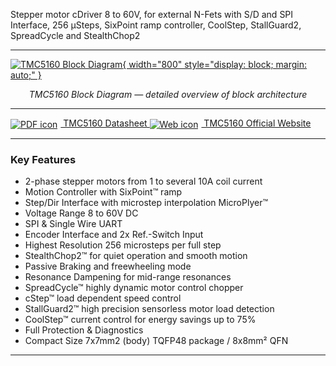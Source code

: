 Stepper motor cDriver 8 to 60V, for external N-Fets with S/D and SPI Interface, 256 µSteps, SixPoint ramp controller, CoolStep, StallGuard2, SpreadCycle and StealthChop2 

---

[![TMC5160 Block Diagram](../image/tmc5160_block_diagram.svg){ width="800" style="display: block; margin: auto;" }](../image/tmc5160_block_diagram.svg)
<p style="text-align: center;"><em>TMC5160 Block Diagram — detailed overview of block architecture</em></p>

---
<a href="../datasheets/TMC5160A_datasheet.pdf" target="_blank">
  <img src="https://img.icons8.com/ios-filled/16/000000/pdf-2.png" alt="PDF icon" style="vertical-align:middle; margin-right:5px;" />
  TMC5160 Datasheet
</a>

<a href="https://www.analog.com/en/products/tmc5160.html#part-details" target="_blank">
  <img src="https://img.icons8.com/ios-filled/16/000000/internet--v1.png" alt="Web icon" style="vertical-align:middle; margin-right:5px;" />
  TMC5160 Official Website
</a>


---
###  **Key Features**

- 2-phase stepper motors from 1 to several 10A coil current
- Motion Controller with SixPoint™ ramp
- Step/Dir Interface with microstep interpolation MicroPlyer™
- Voltage Range 8 to 60V DC
- SPI & Single Wire UART
- Encoder Interface and 2x Ref.-Switch Input
- Highest Resolution 256 microsteps per full step
- StealthChop2™ for quiet operation and smooth motion
- Passive Braking and freewheeling mode
- Resonance Dampening for mid-range resonances
- SpreadCycle™ highly dynamic motor control chopper
- cStep™ load dependent speed control
- StallGuard2™ high precision sensorless motor load detection
- CoolStep™ current control for energy savings up to 75%
- Full Protection & Diagnostics
- Compact Size 7x7mm2 (body) TQFP48 package / 8x8mm² QFN
---